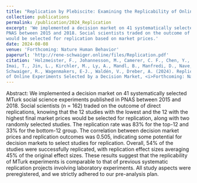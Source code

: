 ```yaml
---
title: "Replication by Plebiscite: Examining the Replicability of Online Experiments Selected by a Decision Market"
collection: publications
permalink: /publication/2024_Replication
excerpt: 'We implemented a decision market on 41 systematically selected MTurk social science experiments published in
PNAS between 2015 and 2018. Social scientists traded on the outcome of direct replications, knowing that certain studies
would be selected for replication based on market prices.'
date: 2024-08-08
venue: 'Forthcoming: Nature Human Behavior'
paperurl: 'http://rene-schwaiger.online/files/Replication.pdf'
citation: 'Holzmeister, F., Johannesson, M., Camerer, C. F., Chen, Y., Ho, T-H., Hoogeveen, S., Huber, J., Imai, N.,
Imai, T., Jin, L., Kirchler, M., Ly, A., Mandl, B., Manfredi, D., Nave, G., Nosek, B. A., Pfeiffer, T., Sarafoglou, A.,
Schwaiger, R., Wagenmakers, E-J., Waldén, V., Dreber, A. (2024). Replication by Plebiscite: Examining the Replicability
of Online Experiments Selected by a Decision Market, <i>Forthcoming: Nature Human Behavior</i>.'
---
```


Abstract: We implemented a decision market on 41 systematically selected MTurk social science experiments published in
PNAS between 2015 and 2018. Social scientists (n = 162) traded on the outcome of direct replications, knowing that the
12 studies with the lowest and the 12 with the highest final market prices would be selected for replication, along with
two randomly selected studies. The replication rate was 83% for the top-12 and 33% for the bottom-12 group. The
correlation between decision market prices and replication outcomes was 0.505, indicating some potential for decision
markets to select studies for replication. Overall, 54% of the studies were successfully replicated, with replication
effect sizes averaging 45% of the original effect sizes. These results suggest that the replicability of MTurk
experiments is comparable to that of previous systematic replication projects involving laboratory experiments. All
study aspects were preregistered, and we strictly adhered to our pre-analysis plan.
